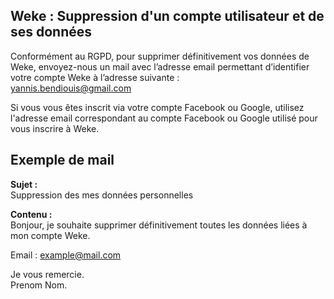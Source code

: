 ## Weke : Suppression d'un compte utilisateur et de ses données

Conformément au RGPD, pour supprimer définitivement vos données de Weke, envoyez-nous un mail avec l’adresse email permettant d’identifier votre compte Weke à l’adresse suivante :  
yannis.bendiouis@gmail.com  

Si vous vous êtes inscrit via votre compte Facebook ou Google, utilisez l'adresse email correspondant au compte Facebook ou Google utilisé pour vous inscrire à Weke. 


## Exemple de mail   

**Sujet :**  
Suppression des mes données personnelles  

**Contenu :**  
Bonjour, je souhaite supprimer définitivement toutes les données liées à mon compte Weke.  

Email : example@mail.com  

Je vous remercie.  
Prenom Nom.
